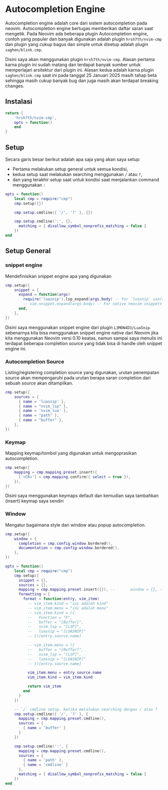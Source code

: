 # Autocompletion Engine
Autocompletion engine adalah core dari sistem autocompletion pada neovim. Autocompletion engine bertugas memberikan daftar saran saat mengetik.
Pada Neovim ada beberapa plugin Autocompletion engine, contoh yang populer dan banyak digunakan adalah plugin `hrsh7th/nvim-cmp` dan plugin yang cukup bagus dan simple untuk disetup adalah plugin `saghen/blink.cmp`.

Disini saya akan menggunakan plugin `hrsh7th/nvim-cmp`. Alasan pertama karna plugin ini sudah matang dan terdapat banyak sumber untuk memperlajari arsitektur dari plugin ini. Alasan kedua adalah karna plugin `saghen/blink.cmp` saat ini pada tanggal 25 Januari 2025 masih tahap beta sehingga masih cukup banyak bug dan juga masih akan terdapat breaking changes.

## Instalasi 

```lua
return {
    'hrsh7th/nvim-cmp',
    opts = function()
    end
}
```

## Setup
Secara garis besar berikut adalah apa saja yang akan saya setup: 
- Pertama melakukan setup general untuk semua kondisi, 
- kedua setup saat melakukan searching menggunakan `/` atau `?`, 
- dan yang terakhir setup saat untuk kondisi saat menjalankan command menggunakan `:`

```lua
opts = function()
    local cmp = require("cmp")
    cmp.setup({})

    cmp.setup.cmdline({ '/', '?' }, {})

    cmp.setup.cmdline(':', {},
      matching = { disallow_symbol_nonprefix_matching = false }
    })
end
```
## Setup General

### snippet engine
Mendefinisikan snippet engine apa yang digunakan

```lua
cmp.setup({
    snippet = {
      expand = function(args)
        require('luasnip').lsp_expand(args.body) -- For `luasnip` users.
        -- vim.snippet.expand(args.body) -- For native neovim snippets (Neovim v0.10+)
      end,
    },
})
```

Disini saya menggunakan snippet engine dari plugin `L3MON4D3/LuaSnip`. sebenarnya kita bisa menggunakan snippet engine native dari Neovim jika kita menggunakan Neovim versi 0.10 keatas, namun sampai saya menulis ini terdapat beberapa completion source yang tidak bisa di handle oleh snippet engine ini.

### Autocompletion Source
Listing/registering completion source yang digunakan, urutan penempatan source akan mempengaruhi pada urutan berapa saran completion dari sebuah source akan ditampilkan.

```lua
cmp.setup({
    sources = {
      { name = 'luasnip' },
      { name = "nvim_lsp" },
      { name = 'nvim_lua' },
      { name = "path" },
      { name = "buffer" },
    },
})
```

### Keymap
Mapping keymap/tombol yang digunakan untuk mengoprasikan autocompletion.

```lua
cmp.setup({
    mapping = cmp.mapping.preset.insert({
      ['<CR>'] = cmp.mapping.confirm({ select = true }),
    }),
})
```

Disini saya menggunakan keymaps default dan kemudian saya tambahkan (insert) keymap saya sendiri

### Window
Mengatur bagaimana style dari window atau popup autocompletion.

```lua
cmp.setup({
    window = {
      completion = cmp.config.window.bordered(),
      documentation = cmp.config.window.bordered(),
    },
})
```

```lua
opts = function()
    local cmp = require("cmp")
    cmp.setup({
      snippet = {}, 
      sources = {}, -- 
      mapping = cmp.mapping.preset.insert({}), --       window = {}, -- style window atau style pop up saran autocompletion
      formatting = {
        format = function(entry, vim_item)
          -- vim_item.kind = "ini adalah kind"
          -- vim_item.menu = "ini adalah menu"
          -- vim_item.kind = ({
          --   Function = "F",
          --   buffer = "[Buffer]",
          --   nvim_lsp = "[LSP]",
          --   luasnip = "[LUASNIP]"
          -- })[entry.source.name]

          -- vim_item.menu = ({
          --   buffer = "[Buffer]",
          --   nvim_lsp = "[LSP]",
          --   luasnip = "[LUASNIP]"
          -- })[entry.source.name]

          vim_item.menu = entry.source.name
          vim_item.kind = vim_item.kind

          return vim_item
        end
      }
    })

    -- `/` cmdline setup. ketika melalukan searching dengan / atau ?
    cmp.setup.cmdline({ '/', '?' }, {
      mapping = cmp.mapping.preset.cmdline(),
      sources = {
        { name = 'buffer' }
      }
    })

    cmp.setup.cmdline(':', {
      mapping = cmp.mapping.preset.cmdline(),
      sources = {
        { name = 'path' },
        { name = 'cmdline' }
      },
      matching = { disallow_symbol_nonprefix_matching = false }
    })
end
```


